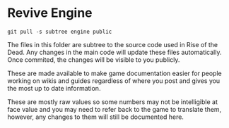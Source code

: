 # Revive Engine

`git pull -s subtree engine public`

The files in this folder are subtree to the source code used in Rise of the Dead. Any changes in the main code will update these files automatically. Once commited, the changes will be visible to you publicly.

These are made available to make game documentation easier for people working on wikis and guides regardless of where you post and gives you the most up to date information.

These are mostly raw values so some numbers may not be intelligible at face value and you may need to refer back to the game to translate them, however, any changes to them will still be documented here.